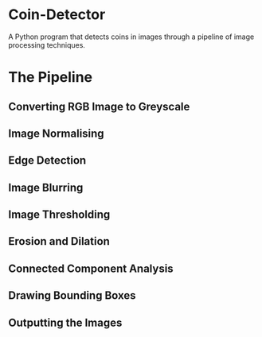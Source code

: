 # Coin-Detector
A Python program that detects coins in images through a pipeline of image processing techniques.

# The Pipeline
## Converting RGB Image to Greyscale

## Image Normalising

## Edge Detection

## Image Blurring

## Image Thresholding

## Erosion and Dilation

## Connected Component Analysis

## Drawing Bounding Boxes


## Outputting the Images

